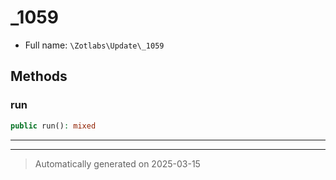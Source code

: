 
# _1059





* Full name: `\Zotlabs\Update\_1059`




## Methods


### run



```php
public run(): mixed
```












***


***
> Automatically generated on 2025-03-15
